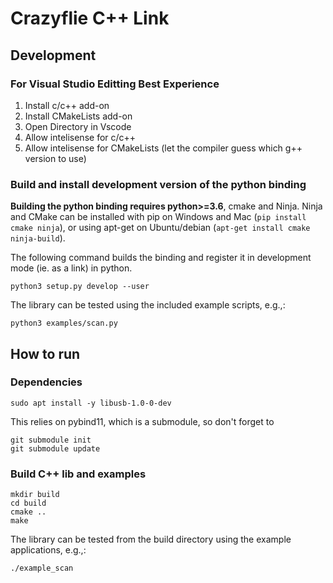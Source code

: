 # Crazyflie C++ Link

## Development



### For Visual Studio Editting Best Experience

1. Install c/c++ add-on
2. Install CMakeLists add-on
3. Open Directory in Vscode
4. Allow intelisense for c/c++
5. Allow intelisense for CMakeLists (let the compiler guess which g++ version to use) 

### Build and install development version of the python binding

**Building the python binding requires python>=3.6**, cmake and Ninja. Ninja and CMake can be installed with pip on Windows and Mac (```pip install cmake ninja```), or using apt-get on Ubuntu/debian (```apt-get install cmake ninja-build```).

The following command builds the binding and register it in development mode (ie. as a link) in python.

```
python3 setup.py develop --user
```

The library can be tested using the included example scripts, e.g.,:

```
python3 examples/scan.py
```

## How to run

### Dependencies

```
sudo apt install -y libusb-1.0-0-dev
```

This relies on pybind11, which is a submodule, so don't forget to

```
git submodule init 
git submodule update
```

### Build C++ lib and examples

```
mkdir build
cd build
cmake ..
make
```

The library can be tested from the build directory using the example applications, e.g.,:

```
./example_scan
```





